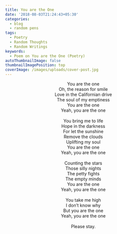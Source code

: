 ```yaml
---
title: You are the One
date: '2018-08-03T21:24:43+05:30'
categories:
  - blog
  - random pens
tags:
  - Poetry
  - Random Thoughts
  - Random Writings
keywords:
  - Poem on You are the One (Poetry)
autoThumbnailImage: false
thumbnailImagePosition: top
coverImage: /images/uploads/cover-post.jpg
---
```

<center>
You are the one<br>
Oh, the reason for smile<br>
Love in the Californian drive<br>
The soul of my emptiness<br>
You are the one<br>
Yeah, you are the one
<br><br>
You bring me to life<br>
Hope in the darkness<br>
For let the sunshine<br>
Remove the clouds<br>
Uplifting my soul<br>
You are the one<br>
Yeah, you are the one
<br><br>
Counting the stars<br>
Those silly nights<br>
The petty fights<br>
The empty minds<br>
You are the one<br>
Yeah, you are the one
<br><br>
You take me high<br>
I don’t know why<br>
But you are the one<br>
Yeah, you are the one
<br><br>
Please stay.
</center>
